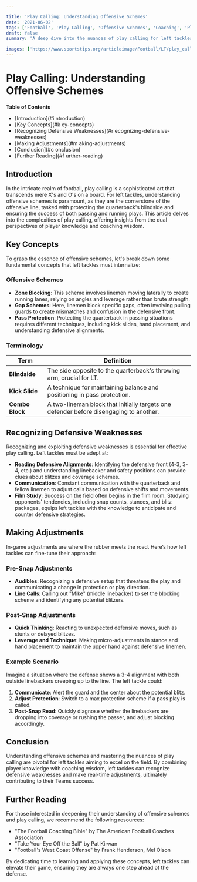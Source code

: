 ```yaml
---

title: 'Play Calling: Understanding Offensive Schemes'
date: '2021-06-02'
tags: ['Football', 'Play Calling', 'Offensive Schemes', 'Coaching', 'Player Knowledge', 'Left Tackle', 'Strategy', 'Offense', 'Defensive Recognition']
draft: false
summary: 'A deep dive into the nuances of play calling for left tackles, focusing on offensive schemes, defensive recognition, and in-game adjustments.'

images: ['https://www.sportstips.org/articleimage/Football/LT/play_calling_understanding_offensive_schemes.webp']
---
```


# Play Calling: Understanding Offensive Schemes

**Table of Contents**
- [Introduction](#i  ntroduction)
- [Key Concepts](#k  ey-concepts)
- [Recognizing Defensive Weaknesses](#r  ecognizing-defensive-weaknesses)
- [Making Adjustments](#m  aking-adjustments)
- [Conclusion](#c  onclusion)
- [Further Reading](#f  urther-reading)

## Introduction

In the intricate realm of football, play calling is a sophisticated art that transcends mere X's and O's on a board. For left tackles, understanding offensive schemes is paramount, as they are the cornerstone of the offensive line, tasked with protecting the quarterback's blindside and ensuring the success of both passing and running plays. This article delves into the complexities of play calling, offering insights from the dual perspectives of player knowledge and coaching wisdom.

## Key Concepts

To grasp the essence of offensive schemes, let's break down some fundamental concepts that left tackles must internalize:

### Offensive Schemes

- **Zone Blocking**: This scheme involves linemen moving laterally to create running lanes, relying on angles and leverage rather than brute strength.
- **Gap Schemes**: Here, linemen block specific gaps, often involving pulling guards to create mismatches and confusion in the defensive front.
- **Pass Protection**: Protecting the quarterback in passing situations requires different techniques, including kick slides, hand placement, and understanding defensive alignments.

### Terminology

| Term           | Definition                                                             |
|----------------|------------------------------------------------------------------------|
| **Blindside**  | The side opposite to the quarterback's throwing arm, crucial for LT.  |
| **Kick Slide** | A technique for maintaining balance and positioning in pass protection.|
| **Combo Block**| A two-lineman block that initially targets one defender before disengaging to another.|

## Recognizing Defensive Weaknesses

Recognizing and exploiting defensive weaknesses is essential for effective play calling. Left tackles must be adept at:

- **Reading Defensive Alignments**: Identifying the defensive front (4-3, 3-4, etc.) and understanding linebacker and safety positions can provide clues about blitzes and coverage schemes.
- **Communication**: Constant communication with the quarterback and fellow linemen to adjust calls based on defensive shifts and movements.
- **Film Study**: Success on the field often begins in the film room. Studying opponents' tendencies, including snap counts, stances, and blitz packages, equips left tackles with the knowledge to anticipate and counter defensive strategies.

## Making Adjustments

In-game adjustments are where the rubber meets the road. Here’s how left tackles can fine-tune their approach:

### Pre-Snap Adjustments

- **Audibles**: Recognizing a defensive setup that threatens the play and communicating a change in protection or play direction.
- **Line Calls**: Calling out "Mike" (middle linebacker) to set the blocking scheme and identifying any potential blitzers.

### Post-Snap Adjustments

- **Quick Thinking**: Reacting to unexpected defensive moves, such as stunts or delayed blitzes.
- **Leverage and Technique**: Making micro-adjustments in stance and hand placement to maintain the upper hand against defensive linemen.

### Example Scenario

Imagine a situation where the defense shows a 3-4 alignment with both outside linebackers creeping up to the line. The left tackle could:
1. **Communicate**: Alert the guard and the center about the potential blitz.
2. **Adjust Protection**: Switch to a max protection scheme if a pass play is called.
3. **Post-Snap Read**: Quickly diagnose whether the linebackers are dropping into coverage or rushing the passer, and adjust blocking accordingly.

## Conclusion

Understanding offensive schemes and mastering the nuances of play calling are pivotal for left tackles aiming to excel on the field. By combining player knowledge with coaching wisdom, left tackles can recognize defensive weaknesses and make real-time adjustments, ultimately contributing to their Teams success.

## Further Reading

For those interested in deepening their understanding of offensive schemes and play calling, we recommend the following resources:
- "The Football Coaching Bible" by The American Football Coaches Association
- "Take Your Eye Off the Ball" by Pat Kirwan
- "Football's West Coast Offense" by Frank Henderson, Mel Olson

By dedicating time to learning and applying these concepts, left tackles can elevate their game, ensuring they are always one step ahead of the defense.
```

